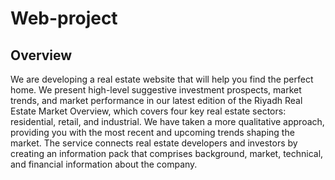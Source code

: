 # Web-project




 ## Overview



We are developing a real estate website that will help you find the perfect home.
We present high-level suggestive investment prospects, market trends, and market performance in our latest edition of the Riyadh Real Estate Market Overview, which covers four key real estate sectors: residential, retail, and industrial.
We have taken a more qualitative approach, providing you with the most recent and upcoming trends shaping the market.
The service connects real estate developers and investors by creating an information pack that comprises background, market, technical, and financial information about the company.

